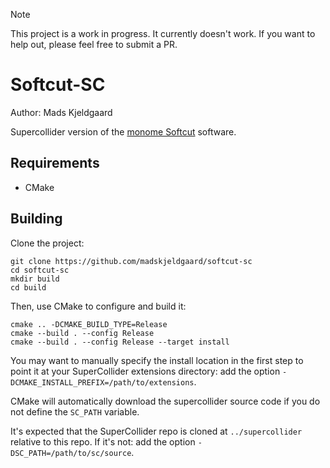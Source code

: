 > [!NOTE]
> This project is a work in progress. It currently doesn't work. If you want to help out, please feel free to submit a PR.

# Softcut-SC

Author: Mads Kjeldgaard

Supercollider version of the [monome Softcut](https://github.com/monome/softcut-lib) software.

## Requirements

- CMake 

## Building

Clone the project:

    git clone https://github.com/madskjeldgaard/softcut-sc
    cd softcut-sc
    mkdir build
    cd build

Then, use CMake to configure and build it:

    cmake .. -DCMAKE_BUILD_TYPE=Release
    cmake --build . --config Release
    cmake --build . --config Release --target install

You may want to manually specify the install location in the first step to point it at your
SuperCollider extensions directory: add the option `-DCMAKE_INSTALL_PREFIX=/path/to/extensions`.

CMake will automatically download the supercollider source code if you do not define the `SC_PATH` variable.

It's expected that the SuperCollider repo is cloned at `../supercollider` relative to this repo. If
it's not: add the option `-DSC_PATH=/path/to/sc/source`.

